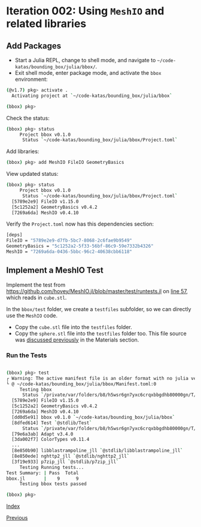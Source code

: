 # Iteration 002: Using `MeshIO` and related libraries

## Add Packages

* Start a Julia REPL, change to shell mode, and navigate to `~/code-katas/bounding_box/julia/bbox/`.
* Exit shell mode, enter package mode, and activate the `bbox` environment:

```bash
(@v1.7) pkg> activate .
  Activating project at `~/code-katas/bounding_box/julia/bbox`

(bbox) pkg> 
```

Check the status:

```bash
(bbox) pkg> status
     Project bbox v0.1.0
      Status `~/code-katas/bounding_box/julia/bbox/Project.toml`
```

Add libraries:

```bash
(bbox) pkg> add MeshIO FileIO GeometryBasics
```

View updated status:

```bash
(bbox) pkg> status
     Project bbox v0.1.0
      Status `~/code-katas/bounding_box/julia/bbox/Project.toml`
  [5789e2e9] FileIO v1.15.0
  [5c1252a2] GeometryBasics v0.4.2
  [7269a6da] MeshIO v0.4.10
```

Verify the `Project.toml` now has this dependencies section:

```bash
[deps]
FileIO = "5789e2e9-d7fb-5bc7-8068-2c6fae9b9549"
GeometryBasics = "5c1252a2-5f33-56bf-86c9-59e7332b4326"
MeshIO = "7269a6da-0436-5bbc-96c2-40638cbb6118"
```

## Implement a MeshIO Test

Implement the test from https://github.com/hovey/MeshIO.jl/blob/master/test/runtests.jl on
[line 57](https://github.com/hovey/MeshIO.jl/blob/master/test/runtests.jl#L57), which reads in `cube.stl`. 

In the `bbox/test` folder, we create a `testfiles` subfolder, so we can directly use the `MeshIO` code.

* Copy the `cube.stl` file into the `testfiles` folder.
* Copy the `sphere.stl` file into the `testfiles` folder too.  This file source was [discussed previously](../../README.md#materials) in the Materials section.

### Run the Tests

```bash

(bbox) pkg> test
┌ Warning: The active manifest file is an older format with no julia version entry. Dependencies may have been resolved with a different julia version.
└ @ ~/code-katas/bounding_box/julia/bbox/Manifest.toml:0
     Testing bbox
      Status `/private/var/folders/b8/h5wsr6gn7yxc6crqxbbgdhb80000gn/T/jl_76MnDs/Project.toml`
  [5789e2e9] FileIO v1.15.0
  [5c1252a2] GeometryBasics v0.4.2
  [7269a6da] MeshIO v0.4.10
  [dd0d5e91] bbox v0.1.0 `~/code-katas/bounding_box/julia/bbox`
  [8dfed614] Test `@stdlib/Test`
      Status `/private/var/folders/b8/h5wsr6gn7yxc6crqxbbgdhb80000gn/T/jl_76MnDs/Manifest.toml`
  [79e6a3ab] Adapt v3.4.0
  [3da002f7] ColorTypes v0.11.4
  ...
  [8e850b90] libblastrampoline_jll `@stdlib/libblastrampoline_jll`
  [8e850ede] nghttp2_jll `@stdlib/nghttp2_jll`
  [3f19e933] p7zip_jll `@stdlib/p7zip_jll`
     Testing Running tests...
Test Summary: | Pass  Total
bbox.jl       |    9      9
     Testing bbox tests passed 

(bbox) pkg> 
```

[Index](README.md)

[Previous](iteration_001.md)

